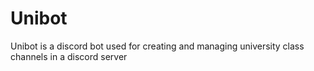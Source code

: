 # Unibot

Unibot is a discord bot used for creating and managing university class channels in a discord server
